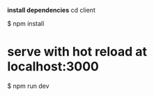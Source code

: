 
**install dependencies**
cd client

$ npm install

# serve with hot reload at localhost:3000
$ npm run dev
